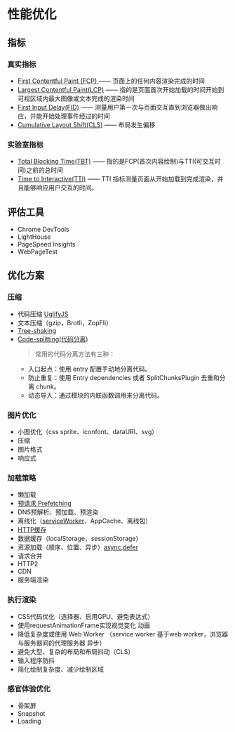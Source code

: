
# 性能优化

## 指标
### 真实指标
- [First Contentful Paint (FCP) ](https://web.dev/fcp/) —— 页面上的任何内容渲染完成的时间
- [Largest Contentful Paint(LCP)](https://web.dev/lcp/) —— 指的是页面首次开始加载的时间开始到可视区域内最大图像或文本完成的渲染时间
- [First Input Delay(FID)](https://web.dev/fid/) —— 测量用户第一次与页面交互直到浏览器做出响应，并能开始处理事件经过的时间
- [Cumulative Layout Shift(CLS)](https://web.dev/cls/) —— 布局发生偏移

### 实验室指标
- [Total Blocking Time(TBT)](https://web.dev/tbt/) —— 指的是FCP(首次内容绘制)与TTI(可交互时间)之前的总时间
- [Time to Interactive(TTI)](https://web.dev/tti/) —— TTI 指标测量页面从开始加载到完成渲染，并且能够响应用户交互的时间。

## 评估工具
- Chrome DevTools
- LightHouse
- PageSpeed Insights
- WebPageTest

## 优化方案

### 压缩
- 代码压缩  [UglifyJS](https://github.com/mishoo/UglifyJS)
- 文本压缩（gzip，Brotli，ZopFli）
- [Tree-shaking](https://webpack.docschina.org/guides/tree-shaking/)
- [Code-splitting(代码分离)](https://webpack.docschina.org/guides/code-splitting/)
  >常用的代码分离方法有三种：
  - 入口起点：使用 entry 配置手动地分离代码。
  - 防止重复：使用 Entry dependencies 或者 SplitChunksPlugin 去重和分离 chunk。
  - 动态导入：通过模块的内联函数调用来分离代码。
### 图片优化
- 小图优化（css sprite、iconfont、dataURl、svg）
- 压缩
- 图片格式
- 响应式

### 加载策略
- 懒加载
- [预请求 Prefetching](../预请求策略/README.md)
- DNS预解析、预加载、预渲染
- 离线化（[serviceWorker](https://developer.mozilla.org/zh-CN/docs/Web/API/ServiceWorker)、AppCache、离线包）
- [HTTP缓存](https://developer.mozilla.org/zh-CN/docs/Web/HTTP/Caching)
- 数据缓存（localStorage，sessionStorage）
- 资源加载（顺序、位置、异步）[async,defer](https://developer.mozilla.org/zh-CN/docs/Web/HTML/Element/script)
- 请求合并
- HTTP2
- CDN
- 服务端渲染

### 执行渲染
- CSS代码优化（选择器、启用GPU、避免表达式）
- 使用requestAnimationFrame实现视觉变化 动画
- 降低复杂度或使用 Web Worker （service worker 基于web worker，浏览器与服务器间的代理服务器 异步）
- 避免大型、复杂的布局和布局抖动（CLS）
- 输入程序防抖
- 简化绘制复杂度、减少绘制区域

### 感官体验优化
- 骨架屏
- Snapshot
- Loading
